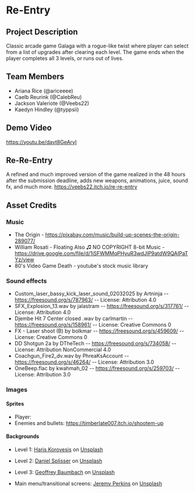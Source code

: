 # Re-Entry

## Project Description
Classic arcade game Galaga with a rogue-like twist where player can select from a list of upgrades after clearing each level. The game ends when the player completes all 3 levels, or runs out of lives.

## Team Members

- Ariana Rice (@ariceeee)
- Caelb Reurink (@CalebReu)
- Jackson Valeriote (@Veebs22)
- Kaedyn Hindley (@typpsii)

## Demo Video
https://youtu.be/davt8GeAryI

## Re-Re-Entry
A refined and much improved version of the game realized in the 48 hours after the submission deadline, adds new weapons, animations, juice, sound fx, and much more.
https://veebs22.itch.io/re-re-entry

## Asset Credits

### Music

- The Origin - https://pixabay.com/music/build-up-scenes-the-origin-289077/
- William Rosati - Floating Also ♫ NO COPYRIGHT 8-bit Music - https://drive.google.com/file/d/1iSFWMMqPHyuR3wdJlP9atdW9QAIPaTYz/view
- 80's Video Game Death - youtube's stock music library

### Sound effects

- Custom_laser_bassy_kick_laser_sound_02032025 by Artninja -- https://freesound.org/s/787963/ -- License: Attribution 4.0
- SFX_Explosion_13.wav by jalastram -- https://freesound.org/s/317761/ -- License: Attribution 4.0
- Djembe Hit 7 Center closed .wav by carlmartin -- https://freesound.org/s/158961/ -- License: Creative Commons 0
- FX - Laser shoot (B) by bolkmar -- https://freesound.org/s/459609/ -- License: Creative Commons 0
- DD Shotgun 2a by DTheTech -- https://freesound.org/s/734058/ -- License: Attribution NonCommercial 4.0
- Coachgun_Fire2_dv.wav by PhreaKsAccount -- https://freesound.org/s/46264/ -- License: Attribution 3.0
- OneBeep.flac by kwahmah_02 -- https://freesound.org/s/259703/ -- License: Attribution 3.0

### Images

#### Sprites

- Player:
- Enemies and bullets: https://timberlate007.itch.io/shootem-up

#### Backgrounds

- Level 1: <a href="https://unsplash.com/@___harry___?utm_content=creditCopyText&utm_medium=referral&utm_source=unsplash">Haris Korovesis</a> on <a href="https://unsplash.com/photos/blue-sky-with-stars-at-nighttime-iS2dlzcANHY?utm_content=creditCopyText&utm_medium=referral&utm_source=unsplash">Unsplash</a>
      
- Level 2: <a href="https://unsplash.com/@collectedmomentsbydaniel?utm_content=creditCopyText&utm_medium=referral&utm_source=unsplash">Daniel Splisser</a> on <a href="https://unsplash.com/photos/stars-in-the-sky-fvddO05Z20Y?utm_content=creditCopyText&utm_medium=referral&utm_source=unsplash">Unsplash</a>
      
- Level 3: <a href="https://unsplash.com/@imfreejoe?utm_content=creditCopyText&utm_medium=referral&utm_source=unsplash">Geoffrey Baumbach</a> on <a href="https://unsplash.com/photos/galaxy-illustration-BJWCzI6t83w?utm_content=creditCopyText&utm_medium=referral&utm_source=unsplash">Unsplash</a>

- Main menu/transitional screens: <a href="https://unsplash.com/@jeremyperkins?utm_content=creditCopyText&utm_medium=referral&utm_source=unsplash">Jeremy Perkins</a> on <a href="https://unsplash.com/photos/photography-of-starry-sky-uhjiu8FjnsQ?utm_content=creditCopyText&utm_medium=referral&utm_source=unsplash">Unsplash</a>

